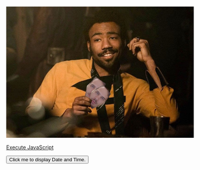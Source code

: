 [![pic](https://github.com/greeger/greeger/blob/master/pictures/Lando_poker.png "bruh")](https://t.me/gerg_pozhil)

<a href="javascript:alert('Hello World!');">Execute JavaScript</a>

<button type="button"
onclick="document.getElementById('demo').innerHTML = Date()">
Click me to display Date and Time.</button>

<p id="demo"></p>
